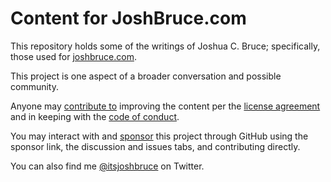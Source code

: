# Content for JoshBruce.com

This repository holds some of the writings of Joshua C. Bruce; specifically, those used for [joshbruce.com](https://joshbruce.com).

This project is one aspect of a broader conversation and possible community.

Anyone may [contribute to](https://github.com/joshbruce/content-joshbruce.com/blob/main/.github/CONTRIBUTING.md) improving the content per the [license agreement](https://github.com/joshbruce/content-joshbruce.com/blob/main/.github/LICENSE) and in keeping with the [code of conduct](https://github.com/joshbruce/content-joshbruce.com/blob/main/.github/CODE_OF_CONDUCT.md).

You may interact with and [sponsor](https://github.com/sponsors/joshbruce) this project through GitHub using the sponsor link, the discussion and issues tabs, and contributing directly.

You can also find me [@itsjoshbruce](https://twitter.com/ItsJoshBruce) on Twitter.

